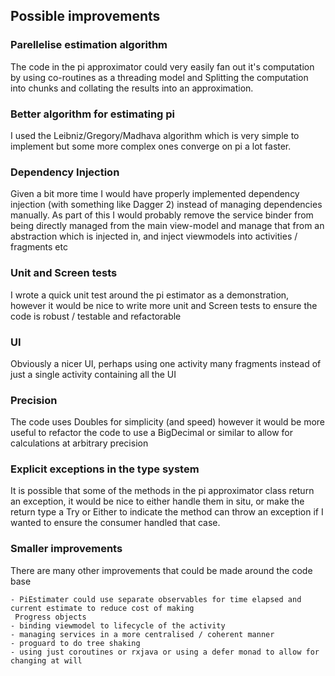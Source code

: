 ## Possible improvements

### Parellelise estimation algorithm
The code in the pi approximator could very easily fan out it's computation by using co-routines as a threading model and
Splitting the computation into chunks and collating the results into an approximation.

### Better algorithm for estimating pi
I used the Leibniz/Gregory/Madhava algorithm which is very simple to implement but some more complex ones converge on pi
a lot faster.

### Dependency Injection
Given a bit more time I would have properly implemented dependency injection (with something like Dagger 2) instead of
managing dependencies manually. As part of this I would probably remove the service binder from being directly managed
from the main view-model and manage that from an abstraction which is injected in, and inject viewmodels into
activities / fragments etc

### Unit and Screen tests
I wrote a quick unit test around the pi estimator as a demonstration, however it would be nice to write more unit and
Screen tests to ensure the code is robust / testable and refactorable

### UI
Obviously a nicer UI, perhaps using one activity many fragments instead of just a single activity containing all
the UI

### Precision
The code uses Doubles for simplicity (and speed) however it would be more useful to refactor the code to use a 
BigDecimal or similar to allow for calculations at arbitrary precision

### Explicit exceptions in the type system
It is possible that some of the methods in the pi approximator class return an exception, it would be nice to either 
handle them in situ, or make the return type a Try or Either to indicate the method can throw an exception if I wanted
to ensure the consumer handled that case.

### Smaller improvements
There are many other improvements that could be made around the code base

    - PiEstimater could use separate observables for time elapsed and current estimate to reduce cost of making
     Progress objects
    - binding viewmodel to lifecycle of the activity
    - managing services in a more centralised / coherent manner
    - proguard to do tree shaking
    - using just coroutines or rxjava or using a defer monad to allow for changing at will